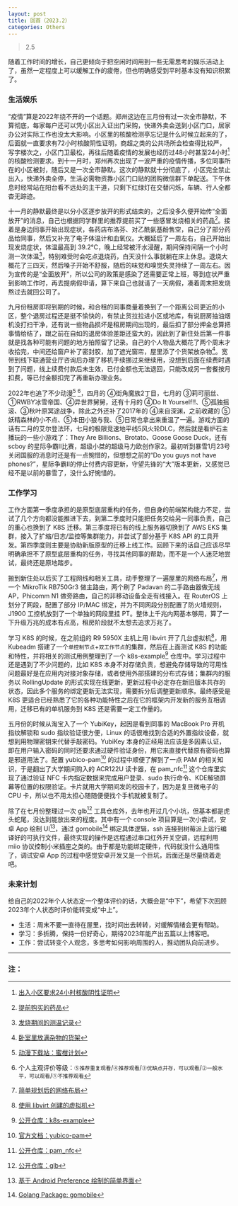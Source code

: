 ```yaml
---
layout: post
title: 回首（2023.2）
categories: Others
---
```


> 2.5  

<!-- more -->

随着工作时间的增长，自己更倾向于把空闲时间用到一些无需思考的娱乐活动上了，虽然一定程度上可以缓解工作的疲倦，但也明确感受到平时基本没有知识积累了。

### 生活娱乐
“疫情”算是2022年绕不开的一个话题。郑州这边在三月份有过一次全市静默，不算彻底，每家每户还可以凭小区出入证出门采购，快递外卖会送到小区门口，居家办公对实际工作也没太大影响。小区里的核酸检测亭忘记是什么时候立起来的了，后面就一直要求有72小时核酸阴性证明，商超之类的公共场所会检查得比较严，写字楼次之，小区门卫最松，再往后随着疫情的发展也经历过48小时甚至24小时[^1]的核酸检测要求。到十一月时，郑州再次出现了一波严重的疫情传播，多位同事所在的小区被封，随后又是一次全市静默。这次的静默就十分彻底了，小区完全禁止出入，快递外卖全停，生活必需物资靠小区门口贴的团购微信群下单配送。下午休息时经常站在阳台看不远处的主干道，只剩下红绿灯在交替闪烁，车辆、行人全都杳无踪迹。

十一月的静默最终是以分小区逐步放开的形式结束的，之后没多久便开始传“全面放开”的消息，自己也根据同学群里的推荐提前买了一些感冒发烧相关的药品[^2]。接着是身边同事开始出现症状，各药店布洛芬、对乙酰氨基酚售空，自己分了部分药品给同事，然后又补充了电子体温计和血氧仪。大概延后了一周左右，自己开始出现发烧症状，体温最高到 39.2°C，晚上经常被汗水浸醒，期间保持间隔一个小时测一次体温[^3]，特别难受时会吃点退烧药，白天没什么事就躺在床上休息。退烧大概花了三四天，然后嗓子开始不舒服，随后的味觉和嗅觉失灵持续了一周左右。因为宣传的是“全面放开”，所以公司的政策是感染了还需要正常上班，等到症状严重到影响工作时，再去提病假申请，算下来自己也就请了一天病假，凑着周末把发烧熬过去就回公司了。

九月份租房即将到期的时候，和合租的同事商量着换到了一个距离公司更近的小区，整个退房过程还是挺不愉快的，有禁止货拉拉进小区或地库，有说厨房抽油烟机没打扫干净，还有说一些物品损坏是租房期间出现的，最后扣了部分押金总算把事情给结了，跟之前在自如的退房体验差距还蛮大的，因此到了新住处后第一件事就是找各种可能有问题的地方拍照留了记录。自己的个人物品大概花了两个周末才收拾完，中间还给窗户补了密封胶，加了遮光窗帘，屋里添了个货架放杂物[^4]。宽带到线下联通营业厅咨询后办理了移机手续挪过来继续用，没想到后面在续费时遇到了问题，线上续费付款后未生效，已付金额也无法退回，只能改成另一套餐按月扣费，等已付金额扣完了再重新办理业务。

2022年也追了不少动漫[^5] [^6]，四月的 ④街角魔族2丁目，七月的 ③莉可丽丝、①RWBY冰雪帝国、④异世界舅舅，还有十月的 ④Do It Yourself!!、⑤孤独摇滚、③秋叶原冥途战争，除此之外还补了2017年的 ④来自深渊，之前收藏的 ⑤妖精森林的小不点、⑤本田小狼与我、⑤日常也拿出来重温了一遍。游戏方面的话有二月的艾尔登法环，七月的极限竞速地平线5风火轮DLC，然后就是看炉石主播玩的一些小游戏了：They Are Billions、Brotato、Goose Goose Duck，还有 scboy 的星际争霸II比赛，超级小桀的超级马力欧创作家2。最初听到暴雪1月23号关闭国服的消息时还是有一点惋惜的，但想想之前的“Do you guys not have phones?”，星际争霸II的停止付费内容更新，守望先锋的“大”版本更新，又感觉已经不是以前的暴雪了，没什么好惋惜的。

### 工作学习
工作方面第一季度承担的是原型底层重构的任务，但自身的前端架构能力不足，尝试了几个方向都没能推进下去，到第二季度时只能把任务交给另一同事负责，自己的重心也换到了 K8S 迁移。第三季度将已有的线上服务器切换到了 AWS EKS 集群，接入了扩缩/日志/监控等集群能力，并尝试了部分基于 K8S API 的工具开发。第四季度则主要是协助新版原型的迁移上线工作。回顾下来的话自己应该尽早明确承担不了原型底层重构的任务，寻找其他同事的帮助，而不是一个人迷茫地尝试，最终还是原地踏步。

搬到新住处以后买了工程网线和相关工具，动手整理了一遍屋里的网络布局[^7]，用一个 MikroTik RB750Gr3 做主路由，两个刷了 Padavan 的二手路由器做无线 AP，Phicomm N1 做旁路由，自己的非移动设备全走有线接入。在 RouterOS 上划分了网段，配置了部分 IP/MAC 绑定，并为不同网段分别配置了防火墙规则，J1900 工控机放到了一个单独的网段里挂 PT。整体上千兆内网基本够用，算了一下升级万兆的成本有点高，租房阶段就不太想去追求万兆了。

学习 K8S 的时候，在之前组的 R9 5950X 主机上用 libvirt 开了几台虚拟机[^8]，用 Kubeadm 搭建了一个`单控制节点`+`双工作节点`的集群，然后在上面测试 K8S 的功能和特性，并将相关的测试用例整理到了一个 k8s-example[^9] 仓库中。学习过程中还是遇到了不少问题的，比如 K8S 本身不对存储负责，想避免存储导致的可用性问题最好是在应用内对接对象存储，或者使用外部搭建的分布式存储；集群内的服务以 RollingUpdate 的形式实现在线更新，更新过程中必定存在新旧版本共存的状态，因此多个服务的绑定更新无法实现，需要拆分后调整更新顺序。最终感受是 K8S 更适合已经熟悉了它的各种功能特性之后在它的框架内开发新的服务互相调用，迁移已有的单机服务到 K8S 还是需要一定工作量的。

五月份的时候从淘宝入了一个 YubiKey，起因是看到同事的 MacBook Pro 开机指纹解锁和 sudo 指纹验证很方便，Linux 的话很难找到合适的外置指纹设备，就想到用物理密钥来代替手敲密码。YubiKey 本身的正经用法应该是多因素认证，即在用户输入密码的同时还要求通过硬件验证身份，用它来直接代替原有密码也算是邪道用法了。配置 yubico-pam[^10] 的过程中顺便了解到了一点 PAM 的相关知识，于是翻出了大学期间购入的 ACR122U 读卡器，在 pam_nfc[^11] 这个仓库里实现了通过验证 NFC 卡内指定数据来完成用户登录、sudo 执行命令、KDE解锁屏幕等位置的权限验证。卡片就用大学期间发的校园卡了，因为是复旦微电子的 CPU 卡，所以也不用太担心随随便便找个手机就被复制了。

除了在七月份整理过一次 glb[^12] 工具仓库外，去年也开过几个小坑，但基本都是虎头蛇尾，没达到能放出来的程度。其中有一个 console 项目算是一次小尝试，安卓 App 绘制 UI[^13]，通过 gomobile[^14] 绑定具体逻辑，ssh 连接到树莓派上运行编译好的可执行文件，最终实现的操作是远程通过串口红外开关空调，远程利用 miio 协议控制小米插座之类的。由于都是功能绑定硬件，代码就没什么通用性了，调试安卓 App 的过程中感觉安卓开发又是一个巨坑，后面还是尽量绕着走吧。

### 未来计划
给自己的2022年个人状态定一个整体评价的话，大概会是“中下”，希望下次回顾2023年个人状态时评价能转变成“中上”。
* 生活：周末不要一直待在屋里，找时间出去转转，对缓解情绪会更有帮助。
* 学习：多折腾，保持一份好奇心，期待2023年能产出五篇以上博客吧。
* 工作：尝试转变个人观念，多思考如何影响周围的人，推动团队向前进步。

---
### 注：

[^1]: [出入小区要求24小时核酸阴性证明](/public/image/access_card.webp)  
[^2]: [提前购买的药品](/public/image/medicine.webp)  
[^3]: [发烧期间的测温记录](/public/image/body_temperature.webp)  
[^4]: [卧室里放满杂物的货架](/public/image/shelf.webp)  
[^5]: [动漫下载站：蜜柑计划](https://mikanani.me)  
[^6]: 个人主观评价等级：`⑤推荐重复观看`/`④推荐观看`/`③优缺点并存，可以观看`/`②一般水平，可以观看`/`①不推荐观看`  
[^7]: [简单规划后的网络布局](/public/image/network_topology.svg)  
[^8]: [使用 libvirt 创建的虚拟机](/public/image/virt-manager.webp)  
[^9]: [公开仓库：k8s-example](https://github.com/whoisnian/k8s-example)  
[^10]: [官方文档：yubico-pam](https://developers.yubico.com/yubico-pam/)  
[^11]: [公开仓库：pam_nfc](https://github.com/whoisnian/pam_nfc)  
[^12]: [公开仓库：glb](https://github.com/whoisnian/glb)  
[^13]: [基于 Android Preference 绘制的简单界面](/public/image/console_app.webp)  
[^14]: [Golang Package: gomobile](https://pkg.go.dev/golang.org/x/mobile/cmd/gomobile)  
